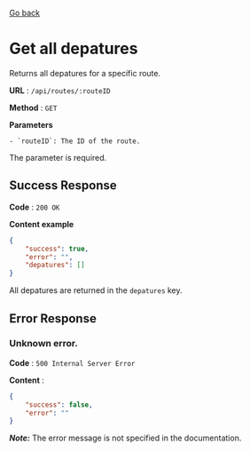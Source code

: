 [Go back](./README.md)

# Get all depatures

Returns all depatures for a specific route.

**URL** : `/api/routes/:routeID`

**Method** : `GET`

**Parameters**

    - `routeID`: The ID of the route.

The parameter is required.

## Success Response

**Code** : `200 OK`

**Content example**

```json
{
	"success": true,
	"error": "",
	"depatures": []
}
```

All depatures are returned in the `depatures` key.

## Error Response

### Unknown error.

**Code** : `500 Internal Server Error`

**Content** :

```json
{
	"success": false,
	"error": ""
}
```

**_Note:_** The error message is not specified in the documentation.
